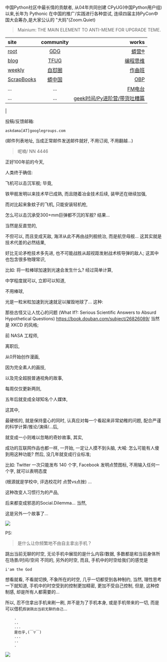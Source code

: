 中国Python社区中最长情的贡献者, 从04年共同创建 CPyUG(中国Python用户组)以来,长年为 Pythonic 在中国的推广/实践进行各种尝试, 连续四届主持PyCon中国大会筹办,是大家公认的 "大妈"(Zoom.Quiet)

> Mainium: THE MAIN ELEMENT TO ANTI-MEME FOR UPGRADE TEME.

| site | community | works |
| :-----| :----: | ----: |
| [root](http://zoomquiet.io/) | [GDG](https://blog.zhgdg.org/) | [蟒营®](https://doc.101.camp/) |
| [blog](https://blog.zoomquiet.io/pages/zoomquiet.html) | [TFUG](http://zh.tfug.world/) | [编程思维](https://py.101.camp/) |
| [weekly](http://weekly.pychina.org/) | [自怼圈](https://du.101.camp/) | [作曲班](https://mu.101.camp/) |
| [ScrapBooks](https://zoomquiet.io/collection.html) | [蟒中国](https://pychina.org/) | [OBP](https://zoomquiet.io/obp/index.html) |
| ... | ... | [FM电台](https://fm.101.camp/) |
| ... | ... | [geek时间/Py进阶营/带货吐糟篇](https://fm.101.camp/2020/geek2py-dama.html) 
 |


投稿/反馈邮箱:

    askdama[AT]googlegroups.com

(邮件列表地址, 
当成正常邮件发送邮件就好, 不用订阅, 不用翻越...)

> 呢喃/ NN 4446




正好100年前的今天,

人类终于确信:

飞机可以击沉军舰;
毕竟,

铁甲舰发明以来技术早已成熟,
而且随着冶金技术后续,
装甲还在继续加强,

而对比起来象蚊子的飞机,
只能安装轻机枪,

怎么可以击沉承受300+mm巨弹都不沉的军舰?
结果...

当然是反直觉的,

不但可以,
而且变成天敌,
海洋从此不再由战列舰统治,
而是航空母舰...
这其实就是技术代差的必然结果,

好比无论矛枪技术多先进,
也不可能战胜从超视距发射战术核导弹的敌人;
这其中也包含很多物理常识,

比如:
将一粒棒球加速到光速会发生什么?
经过简单计算,

中学程度就可以,
立即可以知道,

不用棒球,

光是一粒米粒加速到光速就足以摧毁地球了...
这种: 

那些古怪又让人忧心的问题 (What If?: Serious Scientific Answers to Absurd Hypothetical Questions)
https://book.douban.com/subject/26826089/
当然是 XKCD 的风格;

前 NASA 工程师,

离职后,

从0开始创作漫画,

因为完全素人的画技,

以及完全超脱普通视角的故事,

每周仅仅更新两则,

五年后就变成全球知名个人媒体,

这其中,

最硬核的,
就是保持童心的同时,
认真应对每一个看起来非常幼稚的问题,
配合严谨的科学计算/推论/演绎/...后,

就变成一小则难以忽略的奇妙故事,
其实,

成功的互联网作品也都一样,
一开始,
一定让人摸不到头脑,
大喊: 怎么可能有人傻到用这种功能?
然后,
没几年就变成行业标准;

比如: 
Twitter 一次只能发布 140 个字,
Facebook 发明点赞图标, 不用输入任何一个字, 就可以表明态度

(根源就是学校中, 评选校花时 点赞vs点挫)
...

这种改变人习惯行为的产品,

后来都变成邪恶的Social.Dilemma...
当然,

这是另外一个故事了...​





![](http://ydlj.zoomquiet.top/ipic/2021-07-20-zq42-today-card-2107.021.png)



PS:
> 是什么让你频繁地不由自主拿出手机？

跳出当前无聊的时空,
无论手机中展现的是什么内容/数据,
多数都是和当前身体所在场景/时间/空间 不同的,
另外的时空,
而且, 手机中的时空给我们的感觉是

    i'am the God

想看就看, 不看就切换,
不象所在的时空, 几乎一切都受到各种制约,
当然,
理性思考一下就知道,
手机中的时空受到的控制更加精密, 更加不受自己控制,
但是, 这种控制感,
却是所有人都需要的...

所以, 
忍不住拿出手机来刷一刷,
并不是为了手机本身, 或是手机带来的一切,
而是可以借机`假装跳出当前无聊的自己`...



```
    .
    ..
    ...
    是也乎,(￣▽￣)
    ...
    ..
    .
```


![](http://ydlj.zoomquiet.top/ipic/2021-07-10-210701DU21-zip.jpg)

